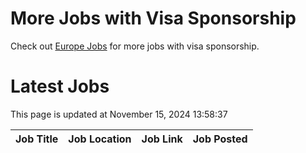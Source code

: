 # More Jobs with Visa Sponsorship

Check out [Europe Jobs](https://github.com/sureshparimi/europejobs#latest-jobs) for more jobs with visa sponsorship.

# Latest Jobs

This page is updated at November 15, 2024 13:58:37

| Job Title | Job Location | Job Link | Job Posted |
| --- | --- | --- | --- |
